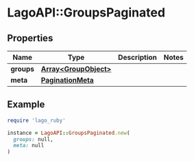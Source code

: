 # LagoAPI::GroupsPaginated

## Properties

| Name | Type | Description | Notes |
| ---- | ---- | ----------- | ----- |
| **groups** | [**Array&lt;GroupObject&gt;**](GroupObject.md) |  |  |
| **meta** | [**PaginationMeta**](PaginationMeta.md) |  |  |

## Example

```ruby
require 'lago_ruby'

instance = LagoAPI::GroupsPaginated.new(
  groups: null,
  meta: null
)
```

